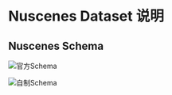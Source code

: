 # Nuscenes Dataset 说明

## Nuscenes Schema
![官方Schema](imgs/image.png)

![自制Schema](imgs/self_made_image.png)